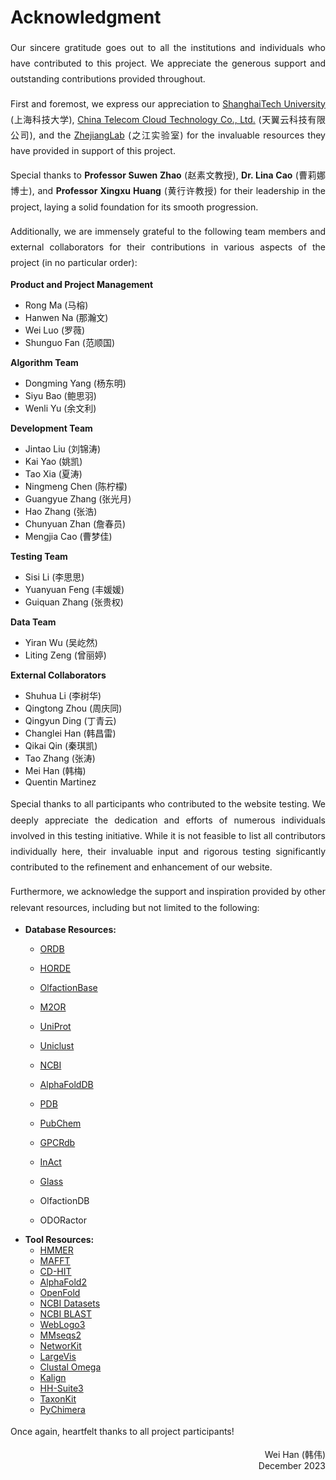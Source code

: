 # Acknowledgment

<p style="text-align:justify; line-height: 1.8; ">Our sincere gratitude goes out to all the institutions and individuals who have contributed to this project. We appreciate the generous support and outstanding contributions provided throughout.</p>

<p style="text-align:justify; line-height: 1.8; ">First and foremost, we express our appreciation to <a target="_blank" href="https://www.shanghaitech.edu.cn/eng/">ShanghaiTech University</a> (上海科技大学), <a target="_blank" href="https://www.ctyun.cn/">China Telecom Cloud Technology Co., Ltd.</a> (天翼云科技有限公司), and the <a target="_blank" href="https://en.zhejianglab.com/">ZhejiangLab</a> (之江实验室) for the invaluable resources they have provided in support of this project.</p>

<p style="text-align:justify; line-height: 1.8; ">Special thanks to <b>Professor Suwen Zhao</b> (赵素文教授), <b>Dr. Lina Cao</b> (曹莉娜博士), and <b>Professor Xingxu Huang</b> (黄行许教授) for their leadership in the project, laying a solid foundation for its smooth progression.</p>

<p style="text-align:justify; line-height: 1.8; ">Additionally, we are immensely grateful to the following team members and external collaborators for their contributions in various aspects of the project (in no particular order):</p>

**Product and Project Management**

- Rong Ma (马榕)
- Hanwen Na (那瀚文)
- Wei Luo (罗薇)
- Shunguo Fan (范顺国)

**Algorithm Team**

- Dongming Yang (杨东明)
- Siyu Bao (鲍思羽)
- Wenli Yu (余文利)

**Development Team**

- Jintao Liu (刘锦涛)
- Kai Yao (姚凯)
- Tao Xia (夏涛)
- Ningmeng Chen (陈柠檬)
- Guangyue Zhang (张光月)
- Hao Zhang (张浩)
- Chunyuan Zhan (詹春员)
- Mengjia Cao (曹梦佳)

**Testing Team**

- Sisi Li (李思思)
- Yuanyuan Feng (丰媛媛)
- Guiquan Zhang (张贵权)

**Data Team**

- Yiran Wu (吴屹然)
- Liting Zeng (曾丽婷)

**External Collaborators**

- Shuhua Li (李树华)
- Qingtong Zhou (周庆同)
- Qingyun Ding (丁青云)
- Changlei Han (韩昌雷)
- Qikai Qin (秦琪凯)
- Tao Zhang (张涛)
- Mei Han (韩梅)
- Quentin Martinez

<p style="text-align:justify; line-height: 1.8; ">Special thanks to all participants who contributed to the website testing. We deeply appreciate the dedication and efforts of numerous individuals involved in this testing initiative. While it is not feasible to list all contributors individually here, their invaluable input and rigorous testing significantly contributed to the refinement and enhancement of our website.</p>
<p style="text-align:justify; line-height: 1.8; ">Furthermore, we acknowledge the support and inspiration provided by other relevant resources, including but not limited to the following:</p>

* **Database Resources:**
  - [ORDB](https://ordb.biotech.ttu.edu/ORDB/)
  
  - [HORDE](https://genome.weizmann.ac.il/horde/)
  
  - [OlfactionBase](https://olfab.iiita.ac.in/olfactionbase/)
  
  - [M2OR](https://m2or.chemsensim.fr/)
  
  - [UniProt](https://www.uniprot.org/)
  
  - [Uniclust](https://uniclust.mmseqs.com/)
  
  - [NCBI](https://www.ncbi.nlm.nih.gov/)
  
  - [AlphaFoldDB](https://alphafold.ebi.ac.uk/)
  
  - [PDB](https://www.rcsb.org/)
  
  - [PubChem](https://pubchem.ncbi.nlm.nih.gov/)
  
  - [GPCRdb](https://gpcrdb.org/)
  
  - [InAct](https://www.ebi.ac.uk/intact/home)
  
  - [Glass](https://zhanggroup.org/GLASS/)
  
  - OlfactionDB
  
  - ODORactor
* **Tool Resources:**
  - [HMMER](http://hmmer.org/)
  - [MAFFT](https://mafft.cbrc.jp/alignment/software/)
  - [CD-HIT](https://sites.google.com/view/cd-hit)
  - [AlphaFold2](https://github.com/google-deepmind/alphafold)
  - [OpenFold](https://github.com/aqlaboratory/openfold)
  - [NCBI Datasets](https://www.ncbi.nlm.nih.gov/datasets/)
  - [NCBI BLAST](https://blast.ncbi.nlm.nih.gov/Blast.cgi)
  - [WebLogo3](https://weblogo.threeplusone.com/)
  - [MMseqs2](https://github.com/soedinglab/MMseqs2)
  - [NetworKit](https://networkit.github.io/)
  - [LargeVis](https://github.com/lferry007/LargeVis)
  - [Clustal Omega](http://www.clustal.org/omega/)
  - [Kalign](https://github.com/TimoLassmann/kalign)
  - [HH-Suite3](https://github.com/soedinglab/hh-suite)
  - [TaxonKit](https://bioinf.shenwei.me/taxonkit/)
  - [PyChimera](https://pychimera.readthedocs.io/en/latest/)

<p style="text-align:justify; line-height: 1.8; ">Once again, heartfelt thanks to all project participants!</p>

<p align="right">Wei Han (韩伟) </br>
December 2023
</p>
